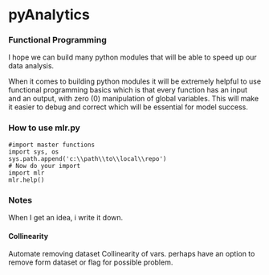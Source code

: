 # pyAnalytics

### Functional Programming 
I hope we can build many python modules that will be able to speed up our data analysis.

When it comes to building python modules it will be extremely helpful to use functional programming basics which is that every function has an input and an output, with zero (0) manipulation of global variables. This will make it easier to debug and correct which will be essential for model success.   

### How to use mlr.py
```
#import master functions 
import sys, os
sys.path.append('c:\\path\\to\\local\\repo')
# Now do your import
import mlr
mlr.help()
```
### Notes
When I get an idea, i write it down. 
#### Collinearity 
Automate removing dataset Collinearity of vars. 
perhaps have an option to remove form dataset or flag for possible problem. 
